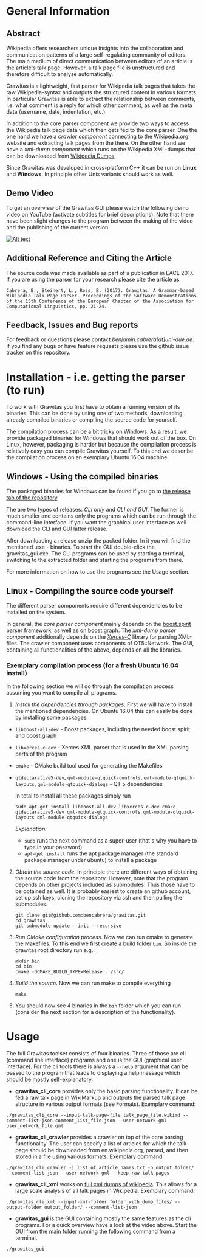 # General Information

## Abstract
Wikipedia offers researchers unique insights into the collaboration and communication patterns of a large self-regulating community of editors. The main medium of direct communication between editors of an article is the article's talk page. However, a talk page file is unstructured and therefore difficult to analyse automatically. 

Grawitas is a lightweight, fast parser for Wikipedia talk pages that takes the raw Wikipedia-syntax and outputs the structured content in various formats. In particular Grawitas is able to extract the relationship between comments, i.e. what comment is a reply for which other comment, as well as the meta data (username, date, indentation, etc.).

In addition to the core parser component we provide two ways to access the Wikipedia talk page data which then gets fed to the core parser. One the one hand we have a *crawler component* connecting to the Wikipedia.org website and extracting talk pages from the there. On the other hand we have a *xml-dump component* which runs on the Wikipedia XML-dumps that can be downloaded from [Wikipedia Dumps](https://en.wikipedia.org/wiki/Wikipedia:Database_download)

Since Grawitas was developed in cross-platform C++ it can be run on **Linux** and **Windows**. In principle other Unix variants should work as well. 

## Demo Video
To get an overview of the Grawitas GUI please watch the following demo video on YouTube (activate subtitles for brief descriptions). Note that there have been slight changes to the program between the making of the video and the publishing of the current version.

[![Alt text](https://img.youtube.com/vi/ime-Pg32-0c/0.jpg)](https://www.youtube.com/watch?v=ime-Pg32-0c)

## Additional Reference and Citing the Article
The source code was made available as part of a publication in EACL 2017. If you are using the parser for your research please cite the article as

```Cabrera, B., Steinert, L., Ross, B. (2017). Grawitas: A Grammar-based Wikipedia Talk Page Parser. Proceedings of the Software Demonstrations of the 15th Conference of the European Chapter of the Association for Computational Linguistics, pp. 21-24.```

## Feedback, Issues and Bug reports
For feedback or questions please contact *benjamin.cabrera[at]uni-due.de*. If you find any bugs or have feature requests please use the github issue tracker on this repository.

# Installation  - i.e. getting the parser (to run)

To work with Grawitas you first have to obtain a running version of its binaries. This can be done by using one of two methods: downloading already compiled binaries or compiling the source code for yourself.

The compilation process can be a bit tricky on Windows. As a result, we provide packaged binaries for Windows that should work out of the box. On Linux, however, packaging is harder but because the compilation process is relatively easy you can compile Grawitas yourself. To this end we describe the compilation process on an exemplary Ubuntu 16.04 machine. 

## Windows - Using the compiled binaries

The packaged binaries for Windows can be found if you go to [the release tab of the repository](https://github.com/Ace7k3/grawitas/releases). 

The are two types of releases: *CLI only* and *CLI and GUI*. The former is much smaller and contains only the programs which can be run through the command-line interface. If you want the graphical user interface as well download the CLI and GUI latter release.

After downloading a release unzip the packed folder. In it you will find the mentioned .exe - binaries. To start the GUI double-click the grawitas_gui.exe. The CLI programs can be used by starting a terminal, switching to the extracted folder and starting the programs from there.

For more information on how to use the programs see the Usage section.

## Linux - Compiling the source code yourself

The different parser components require different dependencies to be installed on the system. 

In general, the *core parser component* mainly depends on the [boost.spirit](http://www.boost.org/) parser framework, as well as on [boost.graph](http://www.boost.org/). The *xml-dump parser component* additionally depends on the [*Xerces-C*](https://xerces.apache.org/) library for parsing XML-files. The crawler component uses components of QT5::Network. The GUI, containing all functionalities of the above, depends on all the libraries.

### Exemplary compilation process (for a fresh Ubuntu 16.04 install)

In the following section we will go through the compilation process assuming you want to compile all programs. 

1. *Install the dependencies through packages*. First we will have to install the mentioned dependencies. On Ubuntu 16.04 this can easily be done by installing some packages:

- `libboost-all-dev` - Boost packages, including the needed boost.spirit and boost.graph
- `libxerces-c-dev` - Xerces XML parser that is used in the XML parsing parts of the program
- `cmake` - CMake build tool used for generating the Makefiles
- `qtdeclarative5-dev`, `qml-module-qtquick-controls`, `qml-module-qtquick-layouts`, `qml-module-qtquick-dialogs` - QT 5 dependencies

	In total to install all these packages simply run
	```
	sudo apt-get install libboost-all-dev libxerces-c-dev cmake qtdeclarative5-dev qml-module-qtquick-controls qml-module-qtquick-layouts qml-module-qtquick-dialogs
	```
	
	*Explanation:* 
	- ```sudo``` runs the next command as a super-user (that's why you have to type in your password)
	- ```apt-get install``` runs the apt package manager (the standard package manager under ubuntu) to install a package 

2. *Obtain the source code*. In principle there are different ways of obtaining the source code from the repository. However, note that the program depends on other projects included as submodules. Thus those have to be obtained as well. It is probably easiest to create an github account, set up ssh keys, cloning the repository via ssh and then pulling the submodules.
	
	```
	git clone git@github.com:bencabrera/grawitas.git
	cd grawitas
	git submodule update --init --recursive
	```

3. *Run CMake configuration process*. Now we can run cmake to generate the Makefiles. To this end we first create a build folder `bin`. So inside the grawitas root directory run e.g.:

	```
	mkdir bin
	cd bin 
	cmake -DCMAKE_BUILD_TYPE=Release ../src/
	```


4. *Build the source*. Now we can run make to compile everything

	```
	make
	```

5. You should now see 4 binaries in the `bin` folder which you can run (consider the next section for a description of the functionality).


# Usage
The full Grawitas toolset consists of four binaries. Three of those are cli (command line interface) programs and one is the GUI (graphical user interface). For the cli tools there is always a ```--help``` argument that can be passed to the program that leads to displaying a help message which should be mostly self-explanatory.
- **grawitas_cli_core** provides only the basic parsing functionality. It can be fed a raw talk page in [WikiMarkup](https://en.wikipedia.org/wiki/Help:Wiki_markup) and outputs the parsed talk page structure in various output formats (see Formats). 
Exemplary command:
```
./grawitas_cli_core --input-talk-page-file talk_page_file.wikimd --comment-list-json comment_list_file.json --user-network-gml user_network_file.gml
```

- **grawitas_cli_crawler** provides a crawler on top of the core parsing functionality. The user can specify a list of articles for which the talk page should be downloaded from en.wikipedia.org, parsed, and then stored in a file using various formats. 
Exemplary command:
```
./grawitas_cli_crawler -i list_of_article_names.txt -o output_folder/ --comment-list-json --user-network-gml --keep-raw-talk-pages
```

- **grawitas_cli_xml** works on [full xml dumps of wikipedia](https://en.wikipedia.org/wiki/Wikipedia:Database_download). This allows for a large scale analysis of all talk pages in Wikipedia.
Exemplary command:
```
./grawitas_cli_xml --input-xml-folder folder_with_dump_files/ --output-folder output_folder/ --comment-list-json
```

- **grawitas_gui** is the GUI containing mostly the same features as the cli programs. For a quick overview have a look at the video above.
Start the GUI from the main folder running the following command from a terminal.
```
./grawitas_gui
```



